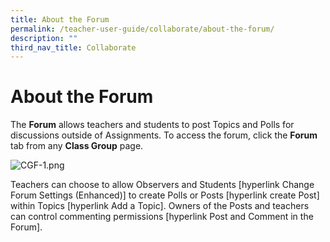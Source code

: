 ```yaml
---
title: About the Forum
permalink: /teacher-user-guide/collaborate/about-the-forum/
description: ""
third_nav_title: Collaborate
---
```

<h1 id="about-the-forum">About the Forum</h1>
<p>The <strong>Forum</strong> allows teachers and students to post Topics and Polls for discussions outside of Assignments. To access the forum, click the <strong>Forum</strong> tab from any <strong>Class Group</strong> page.</p>
<p><img alt="CGF-1.png" src="https://s3-us-west-2.amazonaws.com/secure.notion-static.com/9ffbe71c-0470-4eb7-8035-eccee84dcccf/CGF-1.png"></p>
<p>Teachers can choose to allow Observers and Students [hyperlink Change Forum Settings (Enhanced)] to create Polls or Posts [hyperlink create Post] within Topics [hyperlink Add a Topic]. Owners of the Posts and teachers can control commenting permissions [hyperlink Post and Comment in the Forum].</p>
